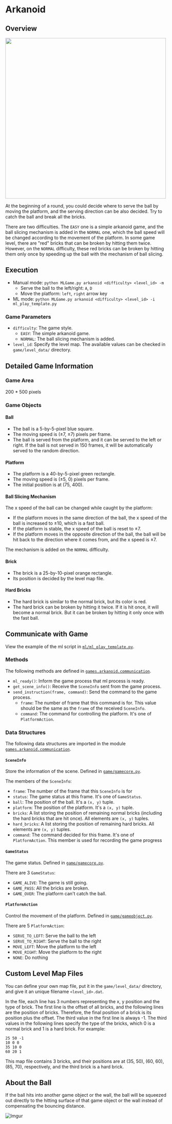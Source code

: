 # Arkanoid

## Overview

<img src="https://i.imgur.com/brqaW85.gif" height="500"/>

At the beginning of a round, you could decide where to serve the ball by moving the platform, and the serving direction can be also decided. Try to catch the ball and break all the bricks.

There are two difficulties. The `EASY` one is a simple arkanoid game, and the ball slicing mechanism is added in the `NORMAL` one, which the ball speed will be changed according to the movement of the platform. In some game level, there are "red" bricks that can be broken by hitting them twice. However, on the `NORMAL` difficulty, these red bricks can be broken by hitting them only once by speeding up the ball with the mechanism of ball slicing.

## Execution

* Manual mode: `python MLGame.py arkanoid <difficulty> <level_id> -m`
    * Serve the ball to the left/right: `A`, `D`
    * Move the platform: `left`, `right` arrow key
* ML mode: `python MLGame.py arkanoid <difficulty> <level_id> -i ml_play_template.py`

### Game Parameters

* `difficulty`: The game style.
    * `EASY`: The simple arkanoid game.
    * `NORMAL`: The ball slicing mechanism is added.
* `level_id`: Specify the level map. The available values can be checked in `game/level_data/` directory.

## Detailed Game Information

### Game Area

200 \* 500 pixels

### Game Objects

#### Ball

* The ball is a 5-by-5-pixel blue square.
* The moving speed is (&plusmn;7, &plusmn;7) pixels per frame.
* The ball is served from the platform, and it can be served to the left or right. If the ball is not served in 150 frames, it will be automatically served to the random direction.

#### Platform

* The platform is a 40-by-5-pixel green rectangle.
* The moving speed is (&plusmn;5, 0) pixels per frame.
* The initial position is at (75, 400).

#### Ball Slicing Mechanism

The x speed of the ball can be changed while caught by the platform:

* If the platform moves in the same direction of the ball, the x speed of the ball is increased to &plusmn;10, which is a fast ball.
* If the platform is stable, the x speed of the ball is reset to &plusmn;7.
* If the platform moves in the opposite direction of the ball, the ball will be hit back to the direction where it comes from, and the x speed is &plusmn;7.

The mechanism is added on the `NORMAL` difficulty.

#### Brick

* The brick is a 25-by-10-pixel orange rectangle.
* Its position is decided by the level map file.

#### Hard Bricks

* The hard brick is similar to the normal brick, but its color is red.
* The hard brick can be broken by hitting it twice. If it is hit once, it will become a normal brick. But it can be broken by hitting it only once with the fast ball.

## Communicate with Game

View the example of the ml script in [`ml/ml_play_template.py`](ml/ml_play_template.py).

### Methods

The following methods are defined in [`games.arkanoid.communication`](communication.py).

* `ml_ready()`: Inform the game process that ml process is ready.
* `get_scene_info()`: Receive the `SceneInfo` sent from the game process.
* `send_instruction(frame, command)`: Send the command to the game process.
    * `frame`: The number of frame that this command is for. This value should be the same as the `frame` of the received `SceneInfo`.
    * `command`: The command for controlling the platform. It's one of `PlatformAction`.

### Data Structures

The following data structures are imported in the module [`games.arkanoid.communication`](communication.py).

#### `SceneInfo`

Store the information of the scene. Defined in [`game/gamecore.py`](game/gamecore.py).

The members of the `SceneInfo`:

* `frame`: The number of the frame that this `SceneInfo` is for
* `status`: The game status at this frame. It's one of `GameStatus`.
* `ball`: The position of the ball. It's a `(x, y)` tuple.
* `platform`: The position of the platform. It's a `(x, y)` tuple.
* `bricks`: A list storing the position of remaining normal bricks (including the hard bricks that are hit once). All elements are `(x, y)` tuples.
* `hard_bricks`: A list storing the position of remaining hard bricks. All elements are `(x, y)` tuples.
* `command`: The command decided for this frame. It's one of `PlatformAction`. This member is used for recording the game progress

#### `GameStatus`

The game status. Defined in [`game/gamecore.py`](game/gamecore.py).

There are 3 `GameStatus`:

* `GAME_ALIVE`: The game is still going.
* `GAME_PASS`: All the bricks are broken.
* `GAME_OVER`: The platform can't catch the ball.

#### `PlatformAction`

Control the movement of the platform. Defined in [`game/gameobject.py`](game/gameobject.py).

There are 5 `PlatformAction`:

* `SERVE_TO_LEFT`: Serve the ball to the left
* `SERVE_TO_RIGHT`: Serve the ball to the right
* `MOVE_LEFT`: Move the platform to the left
* `MOVE_RIGHT`: Move the platform to the right
* `NONE`: Do nothing

## Custom Level Map Files

You can define your own map file, put it in the `game/level_data/` directory, and give it an unique filename  `<level_id>.dat`.

In the file, each line has 3 numbers representing the x, y position and the type of brick. The first line is the offset of all bricks, and the following lines are the position of bricks. Therefore, the final position of a brick is its position plus the offset. The third value in the first line is always -1. The third values in the following lines specify the type of the bricks, which 0 is a normal brick and 1 is a hard brick. For example:
```
25 50 -1
10 0 0
35 10 0
60 20 1
```
This map file contains 3 bricks, and their positions are at (35, 50), (60, 60), (85, 70), respectively, and the third brick is a hard brick.

## About the Ball

If the ball hits into another game object or the wall, the ball will be squeezed out directly to the hitting surface of that game object or the wall instead of compensating the bouncing distance.

![Imgur](https://i.imgur.com/ouk3Jzh.png)

